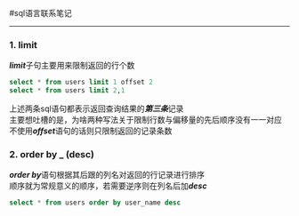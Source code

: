 #sql语言联系笔记

***

### 1. limit
***limit***子句主要用来限制返回的行个数
```sql
select * from users limit 1 offset 2
select * from users limit 2,1
```
上述两条sql语句都表示返回查询结果的***第三条***记录\
主要想吐槽的是，为啥两种写法关于限制行数与偏移量的先后顺序没有一一对应\
不使用***offset***语句的话则只限制返回的记录条数

### 2. order by _ (desc)
***order by***语句根据其后跟的列名对返回的行记录进行排序\
顺序就为常规意义的顺序，若需要逆序则在列名后加***desc***
```sql
select * from users order by user_name desc 
```